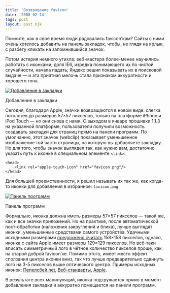 ```yaml
---
title: 'Возвращение favicon'
date: '2008-02-14'
tags: post
layout: post.njk
---
```


Помните, как в своё время люди радовались favicon’кам? Сайты с ними очень хотелось добавить на панель закладок, чтобы, не глядя на ярлык, с разбегу кликать на запомнившийся значок.

Потом истерия немного утихла: веб-мастера более-менее научились работать с иконками; доля IE6, изредка понимающего их по чистой случайности, начала падать; Яндекс решил показывать их в поисковой выдаче — и эта приятная мелочь стала признаком аккуратности и хорошего тона.

[![Добавление в закладки](/pro/2008/02/return-of-favicon/add-t.png)](/pro/2008/02/return-of-favicon/add.png)

Добавление в закладки

Сегодня, благодаря Apple, значки возвращаются в новом виде: слегка потолстев до размеров 57×57 пикселов, только на платформе iPhone и iPod Touch — но они снова с нами. С выходом в январе прошивки 1.1.3 на указанной платформе, пользователи получили возможность создавать закладки для страниц прямо на панели программ. По умолчанию, этот значок (webclip) показывает уменьшенное изображение той части страницы, на которую вы добавляете закладку. Но для того, чтобы значок выглядел так, как нужно вам, достаточно указать путь к иконке в специальном элементе `<link>`:

    <head>
        <link rel="apple-touch-icon" href="favicon.png"/>
    </head>

Для большей преемственности, я решил называть их так же, как когда-то иконки для добавления в избранное: `favicon.png`

[![Панель программ](/pro/2008/02/return-of-favicon/get-t.png)](/pro/2008/02/return-of-favicon/get.png)

Панель программ

Формально, иконка должна иметь размеры 57×57 пикселов — такой же, как и все значки приложений. Но на практике, после автоматической пост-обработки (наложения закруглений и блика), лучше выглядят иконки, уменьшенные средствами самого устройства. Удачными исходными размерами [предложено считать](http://playgroundblues.com/posts/2008/jan/15/iphone-bookmark-iconage/) 158×158 пикселов, однако, иконка с сайта Apple имеет размеры 129×129 пикселов. Но всё-таки вписать симметричный лого в чётное количество пикселов проще, как на старой доброй favicon’ке. Помимо этого, имеет место эффект сползания центра иконки вниз, так что лучше предварительно сдвинуть лого на 3-5 пикселов выше оптического центра. Примеры исходных иконок: [Пепелсбей.net](/static/i/favicon.png), [Веб-стандарты](https://web-standards.ru/apple-touch-icon.png), [Apple](http://www.apple.com/apple-touch-icon.png).

В результате всех манипуляций, иконка подгружается прямо в момент добавления закладки и аккуратно помещается на панели программ.
